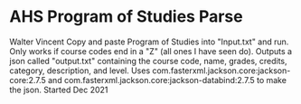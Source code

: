 # AHS Program of Studies Parse
Walter Vincent
Copy and paste Program of Studies into "Input.txt" and run.
Only works if course codes end in a "Z" (all ones I have seen do).
Outputs a json called "output.txt" containing the course code, name, grades, credits, category, description, and level.
Uses com.fasterxml.jackson.core:jackson-core:2.7.5 and com.fasterxml.jackson.core:jackson-databind:2.7.5 to make the json.
Started Dec 2021
